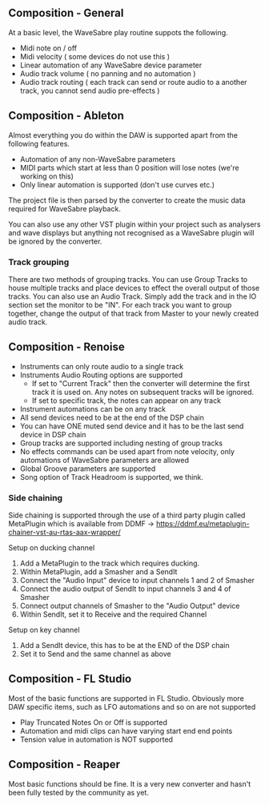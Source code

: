 ## Composition - General

At a basic level, the WaveSabre play routine suppots the following.

- Midi note on / off
- Midi velocity ( some devices do not use this )
- Linear automation of any WaveSabre device parameter
- Audio track volume ( no panning and no automation )
- Audio track routing ( each track can send or route audio to a another track, you cannot send audio pre-effects )

## Composition - Ableton

Almost everything you do within the DAW is supported apart from the following features.

- Automation of any non-WaveSabre parameters
- MIDI parts which start at less than 0 position will lose notes (we're working on this)
- Only linear automation is supported (don't use curves etc.)

The project file is then parsed by the converter to create the music data required for WaveSabre playback.

You can also use any other VST plugin within your project such as analysers and wave displays but anything not recognised as a WaveSabre plugin will be ignored by the converter.

### Track grouping

There are two methods of grouping tracks. You can use Group Tracks to house multiple tracks and place devices to effect the overall output of those tracks. You can also use an Audio Track. Simply add the track and in the IO section set the monitor to be "IN". For each track you want to group together, change the output of that track from Master to your newly created audio track.

## Composition - Renoise

- Instruments can only route audio to a single track
- Instruments Audio Routing options are supported
  - If set to "Current Track" then the converter will determine the first track it is used on.  Any notes on subsequent tracks will be ignored.
  - If set to specific track, the notes can appear on any track
- Instrument automations can be on any track
- All send devices need to be at the end of the DSP chain
- You can have ONE muted send device and it has to be the last send device in DSP chain
- Group tracks are supported including nesting of group tracks
- No effects commands can be used apart from note velocity, only automations of WaveSabre parameters are allowed
- Global Groove parameters are supported
- Song option of Track Headroom is supported, we think.

### Side chaining

Side chaining is supported through the use of a third party plugin called MetaPlugin which is available from DDMF -> https://ddmf.eu/metaplugin-chainer-vst-au-rtas-aax-wrapper/

Setup on ducking channel

1. Add a MetaPlugin to the track which requires ducking.
2. Within MetaPlugin, add a Smasher and a SendIt
3. Connect the "Audio Input" device to input channels 1 and 2 of Smasher
4. Connect the audio output of SendIt to input channels 3 and 4 of Smasher
5. Connect output channels of Smasher to the "Audio Output" device
6. Within SendIt, set it to Receive and the required Channel

Setup on key channel

1. Add a SendIt device, this has to be at the END of the DSP chain
2. Set it to Send and the same channel as above

## Composition - FL Studio

Most of the basic functions are supported in FL Studio. Obviously more DAW specific items, such as LFO automations and so on are not supported

- Play Truncated Notes On or Off is supported
- Automation and midi clips can have varying start end end points
- Tension value in automation is NOT supported

## Composition - Reaper

Most basic functions should be fine.  It is a very new converter and hasn't been fully tested by the community as yet.
